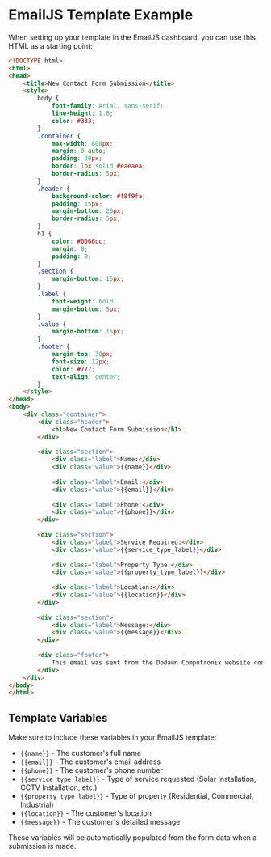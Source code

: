 # EmailJS Template Example

When setting up your template in the EmailJS dashboard, you can use this HTML as a starting point:

```html
<!DOCTYPE html>
<html>
<head>
    <title>New Contact Form Submission</title>
    <style>
        body {
            font-family: Arial, sans-serif;
            line-height: 1.6;
            color: #333;
        }
        .container {
            max-width: 600px;
            margin: 0 auto;
            padding: 20px;
            border: 1px solid #eaeaea;
            border-radius: 5px;
        }
        .header {
            background-color: #f8f9fa;
            padding: 15px;
            margin-bottom: 20px;
            border-radius: 5px;
        }
        h1 {
            color: #0066cc;
            margin: 0;
            padding: 0;
        }
        .section {
            margin-bottom: 15px;
        }
        .label {
            font-weight: bold;
            margin-bottom: 5px;
        }
        .value {
            margin-bottom: 15px;
        }
        .footer {
            margin-top: 30px;
            font-size: 12px;
            color: #777;
            text-align: center;
        }
    </style>
</head>
<body>
    <div class="container">
        <div class="header">
            <h1>New Contact Form Submission</h1>
        </div>
        
        <div class="section">
            <div class="label">Name:</div>
            <div class="value">{{name}}</div>
            
            <div class="label">Email:</div>
            <div class="value">{{email}}</div>
            
            <div class="label">Phone:</div>
            <div class="value">{{phone}}</div>
        </div>
        
        <div class="section">
            <div class="label">Service Required:</div>
            <div class="value">{{service_type_label}}</div>
            
            <div class="label">Property Type:</div>
            <div class="value">{{property_type_label}}</div>
            
            <div class="label">Location:</div>
            <div class="value">{{location}}</div>
        </div>
        
        <div class="section">
            <div class="label">Message:</div>
            <div class="value">{{message}}</div>
        </div>
        
        <div class="footer">
            This email was sent from the Dodawn Computronix website contact form.
        </div>
    </div>
</body>
</html>
```

## Template Variables

Make sure to include these variables in your EmailJS template:

- `{{name}}` - The customer's full name
- `{{email}}` - The customer's email address
- `{{phone}}` - The customer's phone number
- `{{service_type_label}}` - Type of service requested (Solar Installation, CCTV Installation, etc.)
- `{{property_type_label}}` - Type of property (Residential, Commercial, Industrial)
- `{{location}}` - The customer's location
- `{{message}}` - The customer's detailed message

These variables will be automatically populated from the form data when a submission is made.

